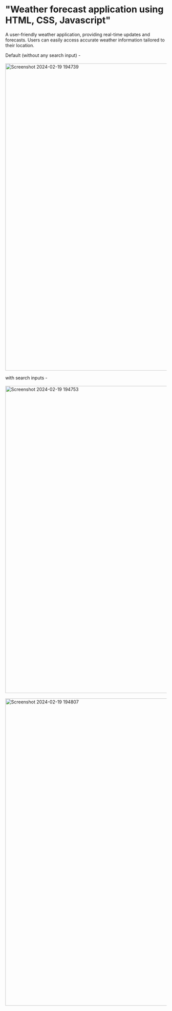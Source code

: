 # "Weather forecast application using HTML, CSS, Javascript"
A user-friendly weather application, providing real-time updates and forecasts. Users can easily access accurate weather information tailored to their location.

Default (without any search input) -
<br>
<br>
<img width="960" alt="Screenshot 2024-02-19 194739" src="https://github.com/Aditi-Pande/weather-application/assets/144425325/5bb85165-c880-49c6-920b-804d81d05a83">

with search inputs -
<br>
<br>
<img width="960" alt="Screenshot 2024-02-19 194753" src="https://github.com/Aditi-Pande/weather-application/assets/144425325/c406c180-ff39-4f77-9d18-44490aaab950">
<br>
<br>
<img width="960" alt="Screenshot 2024-02-19 194807" src="https://github.com/Aditi-Pande/weather-application/assets/144425325/dbdb813e-0998-4db7-abb3-b0f5479838f9">
